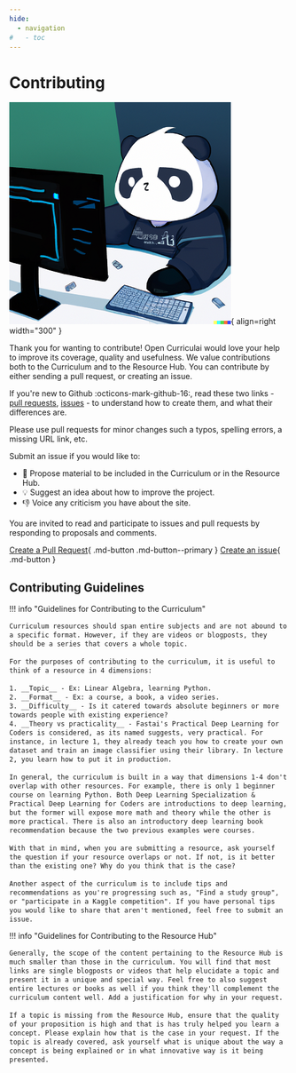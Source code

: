 ```yaml
---
hide:
  - navigation
#   - toc
---
```


# Contributing

![contributing panda](/assets/images/contributing_panda_400.png){ align=right width="300" }

Thank you for wanting to contribute! Open Curriculai would love your help to improve its coverage, quality and usefulness. We value contributions both to the Curriculum and to the Resource Hub.
You can contribute by either sending a pull request, or creating an issue.

If you're new to Github :octicons-mark-github-16:, read these two links - [pull requests](https://github.com/firstcontributions/first-contributions), [issues](https://docs.github.com/en/issues/tracking-your-work-with-issues/creating-an-issue) - to understand how to create them, and what their differences are.

Please use pull requests for minor changes such a typos, spelling errors, a missing URL link, etc.

Submit an issue if you would like to:

- :page_facing_up: Propose material to be included in the Curriculum or in the Resource Hub.
- 💡 Suggest an idea about how to improve the project. 
- 👎 Voice any criticism you have about the site.

You are invited to read and participate to issues and pull requests by responding to proposals and comments.

[Create a Pull Request](https://github.com/opencurriculai/data_science_curriculum/pulls){ .md-button .md-button--primary  } [Create an issue](https://github.com/opencurriculai/data_science_curriculum/issues){ .md-button }

## Contributing Guidelines

!!! info "Guidelines for Contributing to the Curriculum"

    Curriculum resources should span entire subjects and are not abound to a specific format. However, if they are videos or blogposts, they should be a series that covers a whole topic.

    For the purposes of contributing to the curriculum, it is useful to think of a resource in 4 dimensions:

    1. __Topic__ - Ex: Linear Algebra, learning Python.
    2. __Format__ - Ex: a course, a book, a video series.
    3. __Difficulty__ - Is it catered towards absolute beginners or more towards people with existing experience?
    4. __Theory vs practicality__ - Fastai's Practical Deep Learning for Coders is considered, as its named suggests, very practical. For instance, in lecture 1, they already teach you how to create your own dataset and train an image classifier using their library. In lecture 2, you learn how to put it in production.

    In general, the curriculum is built in a way that dimensions 1-4 don't overlap with other resources. For example, there is only 1 beginner course on learning Python. Both Deep Learning Specialization & Practical Deep Learning for Coders are introductions to deep learning, but the former will expose more math and theory while the other is more practical. There is also an introductory deep learning book recommendation because the two previous examples were courses.

    With that in mind, when you are submitting a resource, ask yourself the question if your resource overlaps or not. If not, is it better than the existing one? Why do you think that is the case?

    Another aspect of the curriculum is to include tips and recommendations as you're progressing such as, "Find a study group", or "participate in a Kaggle competition". If you have personal tips you would like to share that aren't mentioned, feel free to submit an issue.

!!! info "Guidelines for Contributing to the Resource Hub"

    Generally, the scope of the content pertaining to the Resource Hub is much smaller than those in the curriculum. You will find that most links are single blogposts or videos that help elucidate a topic and present it in a unique and special way. Feel free to also suggest entire lectures or books as well if you think they'll complement the curriculum content well. Add a justification for why in your request.

    If a topic is missing from the Resource Hub, ensure that the quality of your proposition is high and that is has truly helped you learn a concept. Please explain how that is the case in your request. If the topic is already covered, ask yourself what is unique about the way a concept is being explained or in what innovative way is it being presented.
